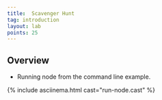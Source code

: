 ```yaml
---
title:  Scavenger Hunt
tag: introduction
layout: lab
points: 25
---
```


## Overview

- Running node from the command line example.

{% include asciinema.html cast="run-node.cast" %}
